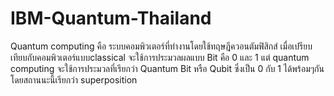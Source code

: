 # IBM-Quantum-Thailand
Quantum computing 
คือ ระบบคอมพิวเตอร์ที่ทำงานโดยใช้ทฤษฎีควอนตัมฟิสิกส์ เมื่อเปรียบเทียบกับคอมพิวเตอร์แบบclassical จะใช้การประมวลผลแบบ Bit คือ 0 และ 1 แต่ quantum computing จะใช้การประมวลที่เรียกว่า Quantum Bit หรือ Qubit ซึ่งเป็น 0 กับ 1 ได้พร้อมๆกัน โดยสถานนะนี้เรียกว่า superposition
